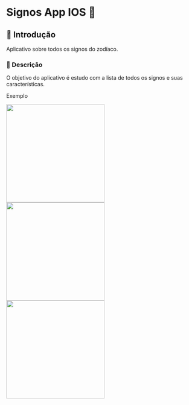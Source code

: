
# Signos App IOS :iphone:

## :pushpin: Introdução
Aplicativo sobre todos os signos do zodíaco.

### :memo: Descrição
O objetivo do aplicativo é estudo com a lista de todos os signos e suas características.

Exemplo 

<img src="ImagesProject/Home.jpeg" width="260" >   <img src="ImagesProject/InitialLogin.jpeg" width="260" >  <img src="ImagesProject/Login.jpeg" width="260" > 
